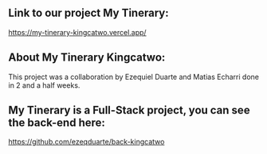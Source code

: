 ## Link to our project My Tinerary:

https://my-tinerary-kingcatwo.vercel.app/ <br>

## About My Tinerary Kingcatwo:

This project was a collaboration by Ezequiel Duarte and Matias Echarri done in 2 and a half weeks.

## My Tinerary is a Full-Stack project, you can see the back-end here:

https://github.com/ezeqduarte/back-kingcatwo


